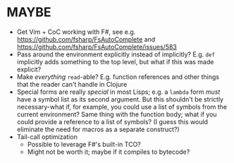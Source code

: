 # MAYBE

- Get Vim + CoC working with F#, see e.g.
  https://github.com/fsharp/FsAutoComplete and
  https://github.com/fsharp/FsAutoComplete/issues/583
- Pass around the environment explicitly instead of implicitly? E.g. `def`
  implicitly adds something to the top level, but what if this was made explicit?
- Make _everything_ `read`-able? E.g. function references and other things that
  the reader can't handle in Clojure
- Special forms are really _special_ in most Lisps; e.g. a `lambda` form _must_
  have a symbol list as its second argument. But this shouldn't be strictly
  necessary-what if, for example, you could use a list of symbols from the current
  environment? Same thing with the function body; what if you could provide a
  reference to a list of symbols? (I guess this would eliminate the need for
  macros as a separate construct?)
- Tail-call optimization
  - Possible to leverage F#'s built-in TCO?
  - Might not be worth it; maybe if it compiles to bytecode?
